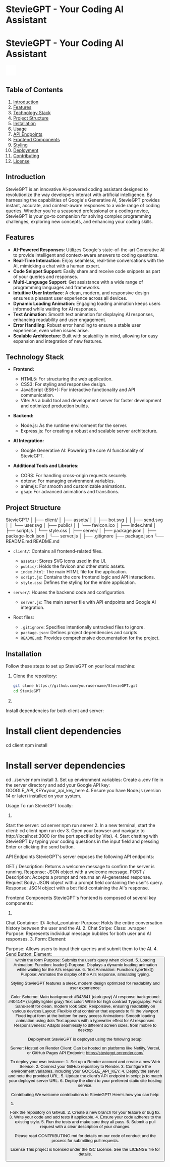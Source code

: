 # StevieGPT - Your Coding AI Assistant

# StevieGPT - Your Coding AI Assistant

![StevieGPT Logo](client/assets/bot.svg)

## Table of Contents
1. [Introduction](#introduction)
2. [Features](#features)
3. [Technology Stack](#technology-stack)
4. [Project Structure](#project-structure)
5. [Installation](#installation)
6. [Usage](#usage)
7. [API Endpoints](#api-endpoints)
8. [Frontend Components](#frontend-components)
9. [Styling](#styling)
10. [Deployment](#deployment)
11. [Contributing](#contributing)
12. [License](#license)

## Introduction

StevieGPT is an innovative AI-powered coding assistant designed to revolutionize the way developers interact with artificial intelligence. By harnessing the capabilities of Google's Generative AI, StevieGPT provides instant, accurate, and context-aware responses to a wide range of coding queries. Whether you're a seasoned professional or a coding novice, StevieGPT is your go-to companion for solving complex programming challenges, exploring new concepts, and enhancing your coding skills.

## Features

- **AI-Powered Responses**: Utilizes Google's state-of-the-art Generative AI to provide intelligent and context-aware answers to coding questions.
- **Real-Time Interaction**: Enjoy seamless, real-time conversations with the AI, mimicking a chat with a human expert.
- **Code Snippet Support**: Easily share and receive code snippets as part of your queries and responses.
- **Multi-Language Support**: Get assistance with a wide range of programming languages and frameworks.
- **Intuitive User Interface**: A clean, modern, and responsive design ensures a pleasant user experience across all devices.
- **Dynamic Loading Animation**: Engaging loading animation keeps users informed while waiting for AI responses.
- **Text Animation**: Smooth text animation for displaying AI responses, enhancing readability and user engagement.
- **Error Handling**: Robust error handling to ensure a stable user experience, even when issues arise.
- **Scalable Architecture**: Built with scalability in mind, allowing for easy expansion and integration of new features.

## Technology Stack

- **Frontend:**
  - HTML5: For structuring the web application.
  - CSS3: For styling and responsive design.
  - JavaScript (ES6+): For interactive functionality and API communication.
  - Vite: As a build tool and development server for faster development and optimized production builds.

- **Backend:**
  - Node.js: As the runtime environment for the server.
  - Express.js: For creating a robust and scalable server architecture.

- **AI Integration:**
  - Google Generative AI: Powering the core AI functionality of StevieGPT.

- **Additional Tools and Libraries:**
  - CORS: For handling cross-origin requests securely.
  - dotenv: For managing environment variables.
  - animejs: For smooth and customizable animations.
  - gsap: For advanced animations and transitions.

## Project Structure
StevieGPT/
│
├── client/
│   ├── assets/
│   │   ├── bot.svg
│   │   ├── send.svg
│   │   └── user.svg
│   ├── public/
│   │   └── favicon.ico
│   ├── index.html
│   ├── script.js
│   └── style.css
│
├── server/
│   ├── package.json
│   ├── package-lock.json
│   └── server.js
│
├── .gitignore
├── package.json
└── README.md
README.md

- `client/`: Contains all frontend-related files.
  - `assets/`: Stores SVG icons used in the UI.
  - `public/`: Holds the favicon and other static assets.
  - `index.html`: The main HTML file for the application.
  - `script.js`: Contains the core frontend logic and API interactions.
  - `style.css`: Defines the styling for the entire application.

- `server/`: Houses the backend code and configuration.
  - `server.js`: The main server file with API endpoints and Google AI integration.

- Root files:
  - `.gitignore`: Specifies intentionally untracked files to ignore.
  - `package.json`: Defines project dependencies and scripts.
  - `README.md`: Provides comprehensive documentation for the project.

## Installation

Follow these steps to set up StevieGPT on your local machine:

1. Clone the repository:
   ```bash
   git clone https://github.com/yourusername/StevieGPT.git
   cd StevieGPT

2.
Install dependencies for both client and server:
# Install client dependencies
cd client
npm install

# Install server dependencies
cd ../server
npm install
3.
Set up environment variables:
Create a .env file in the server directory and add your Google API key:
GOOGLE_API_KEY=your_api_key_here
4.
Ensure you have Node.js (version 14 or later) installed on your system.


Usage
To run StevieGPT locally:

1.
Start the server:
cd server
npm run server
2.
In a new terminal, start the client:
cd client
npm run dev
3.
Open your browser and navigate to http://localhost:3000 (or the port specified by Vite).
4.
Start chatting with StevieGPT by typing your coding questions in the input field and pressing Enter or clicking the send button.


API Endpoints
StevieGPT's server exposes the following API endpoints:

GET /
Description: Returns a welcome message to confirm the server is running.
Response: JSON object with a welcome message.
POST /
Description: Accepts a prompt and returns an AI-generated response.
Request Body: JSON object with a prompt field containing the user's query.
Response: JSON object with a bot field containing the AI's response.


Frontend Components
StevieGPT's frontend is composed of several key components:

1.
Chat Container: 
ID: #chat_container
Purpose: Holds the entire conversation history between the user and the AI.
2.
Chat Stripe:
Class: .wrapper
Purpose: Represents individual message bubbles for both user and AI responses.
3.
Form:
Element: <form>
Purpose: Allows users to input their queries and submit them to the AI.
4.
Send Button:
Element: <button> within the form
Purpose: Submits the user's query when clicked.
5.
Loading Animation:
Function: loader()
Purpose: Displays a dynamic loading animation while waiting for the AI's response.
6.
Text Animation:
Function: typeText()
Purpose: Animates the display of the AI's response, simulating typing.


Styling
StevieGPT features a sleek, modern design optimized for readability and user experience:

Color Scheme:
Main background: #343541 (dark gray)
AI response background: #40414F (slightly lighter gray)
Text color: White for high contrast
Typography:
Font: Sans-serif for clean, modern look
Size: Responsive, ensuring readability on various devices
Layout:
Flexible chat container that expands to fill the viewport
Fixed input form at the bottom for easy access
Animations:
Smooth loading animation using dots
Text appears with a typewriter effect for AI responses
Responsiveness:
Adapts seamlessly to different screen sizes, from mobile to desktop


Deployment
StevieGPT is deployed using the following setup:

Server: Hosted on Render
Client: Can be hosted on platforms like Netlify, Vercel, or GitHub Pages
API Endpoint: https://steviegpt.onrender.com/


To deploy your own instance:
1.
Set up a Render account and create a new Web Service.
2.
Connect your GitHub repository to Render.
3.
Configure the environment variables, including your GOOGLE_API_KEY.
4.
Deploy the server and note the provided URL.
5.
Update the client's API endpoint in script.js to match your deployed server URL.
6.
Deploy the client to your preferred static site hosting service.


Contributing
We welcome contributions to StevieGPT! Here's how you can help:

1.
Fork the repository on GitHub.
2.
Create a new branch for your feature or bug fix.
3.
Write your code and add tests if applicable.
4.
Ensure your code adheres to the existing style.
5.
Run the tests and make sure they all pass.
6.
Submit a pull request with a clear description of your changes.


Please read CONTRIBUTING.md for details on our code of conduct and the process for submitting pull requests.

License
This project is licensed under the ISC License. See the LICENSE file for details.

